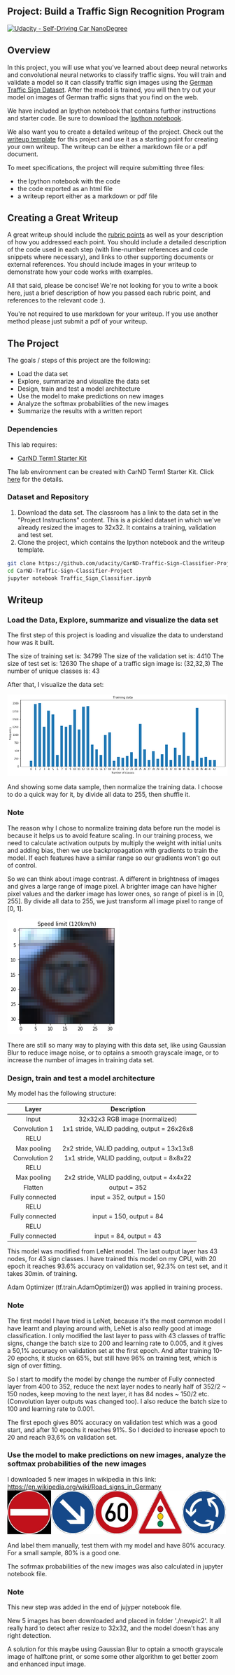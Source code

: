 ## Project: Build a Traffic Sign Recognition Program
[![Udacity - Self-Driving Car NanoDegree](https://s3.amazonaws.com/udacity-sdc/github/shield-carnd.svg)](http://www.udacity.com/drive)

Overview
---
In this project, you will use what you've learned about deep neural networks and convolutional neural networks to classify traffic signs. You will train and validate a model so it can classify traffic sign images using the [German Traffic Sign Dataset](http://benchmark.ini.rub.de/?section=gtsrb&subsection=dataset). After the model is trained, you will then try out your model on images of German traffic signs that you find on the web.

We have included an Ipython notebook that contains further instructions 
and starter code. Be sure to download the [Ipython notebook](https://github.com/udacity/CarND-Traffic-Sign-Classifier-Project/blob/master/Traffic_Sign_Classifier.ipynb). 

We also want you to create a detailed writeup of the project. Check out the [writeup template](https://github.com/udacity/CarND-Traffic-Sign-Classifier-Project/blob/master/writeup_template.md) for this project and use it as a starting point for creating your own writeup. The writeup can be either a markdown file or a pdf document.

To meet specifications, the project will require submitting three files: 
* the Ipython notebook with the code
* the code exported as an html file
* a writeup report either as a markdown or pdf file 

Creating a Great Writeup
---
A great writeup should include the [rubric points](https://review.udacity.com/#!/rubrics/481/view) as well as your description of how you addressed each point.  You should include a detailed description of the code used in each step (with line-number references and code snippets where necessary), and links to other supporting documents or external references.  You should include images in your writeup to demonstrate how your code works with examples.  

All that said, please be concise!  We're not looking for you to write a book here, just a brief description of how you passed each rubric point, and references to the relevant code :). 

You're not required to use markdown for your writeup.  If you use another method please just submit a pdf of your writeup.

The Project
---
The goals / steps of this project are the following:
* Load the data set
* Explore, summarize and visualize the data set
* Design, train and test a model architecture
* Use the model to make predictions on new images
* Analyze the softmax probabilities of the new images
* Summarize the results with a written report

### Dependencies
This lab requires:

* [CarND Term1 Starter Kit](https://github.com/udacity/CarND-Term1-Starter-Kit)

The lab environment can be created with CarND Term1 Starter Kit. Click [here](https://github.com/udacity/CarND-Term1-Starter-Kit/blob/master/README.md) for the details.

### Dataset and Repository

1. Download the data set. The classroom has a link to the data set in the "Project Instructions" content. This is a pickled dataset in which we've already resized the images to 32x32. It contains a training, validation and test set.
2. Clone the project, which contains the Ipython notebook and the writeup template.
```sh
git clone https://github.com/udacity/CarND-Traffic-Sign-Classifier-Project
cd CarND-Traffic-Sign-Classifier-Project
jupyter notebook Traffic_Sign_Classifier.ipynb
```
[image1]: ./writeup_pic/visualize_data.png "Visualization"
[image2]: ./writeup_pic/show_sample.png "Sample Data"
[image3]: ./newpic/1.jpg
[image4]: ./newpic/2.jpg
[image5]: ./newpic/3.jpg
[image6]: ./newpic/4.jpg
[image7]: ./newpic/5.jpg


## Writeup

###  Load the Data, Explore, summarize and visualize the data set
The first step of this project is loading and visualize the data to understand how was it built.

The size of training set is: 34799
The size of the validation set is: 4410
The size of test set is: 12630
The shape of a traffic sign image is: (32,32,3)
The number of unique classes is: 43

After that, I visualize the data set:

![alt text][image1]

And showing some data sample, then normalize the training data. I choose to do a quick way for it, by divide all data to 255, then shuffle it. 

### Note
The reason why I chose to normalize training data before run the model is because it helps us to avoid feature scaling. In our training process, we need to calculate activation outputs by multiply the weight with initial units and adding bias, then we use backpropagation with gradients to train the model. If each features have a similar range so our gradients won't go out of control. 

So we can think about image contrast. A different in brightness of images and gives a large range of image pixel. A brighter image can have higher pixel values and the darker image has lower ones, so range of pixel is in [0, 255]. By divide all data to 255, we just transform all image pixel to range of [0, 1].

![alt text][image2]

There are still so many way to playing with this data set, like using Gaussian Blur to reduce image noise, or to optains a smooth grayscale image, or to increase the number of images in training data set.

### Design, train and test a model architecture
My model has the following structure:

| Layer         		|     Description	        					|
|:---------------------:|:---------------------------------------------:|
| Input         		| 32x32x3 RGB image (normalized)				|
| Convolution 1     	| 1x1 stride, VALID padding, output = 26x26x8 	|
| RELU			|												|
| Max pooling	      	| 2x2 stride, VALID padding, output = 13x13x8   |
| Convolution 2  	    | 1x1 stride, VALID padding, output = 8x8x22    |
| RELU					|												|
| Max pooling	      	| 2x2 stride, VALID padding, output = 4x4x22    |
| Flatten				| output = 352									|
| Fully connected		| input = 352, output = 150       	            |
| RELU					|												|
| Fully connected		| input = 150, output = 84       	            |
| RELU					|												|
| Fully connected		| input = 84, output = 43       	            |

This model was modified from LeNet model. The last output layer has 43 nodes, for 43 sign classes. I have trained this model on my CPU, with 20 epoch it reaches 93.6% accuracy on validation set, 92.3% on test set, and it takes 30min. of training.

Adam Optimizer (tf.train.AdamOptimizer()) was applied in training process. 

### Note
The first model I have tried is LeNet, because it's the most common model I have learnt and playing around with, LeNet is also really good at image classification. I only modified the last layer to pass with 43 classes of traffic signs, change the batch size to 200 and learning rate to 0.005, and it gives a 50,1% accuracy on validation set at the first epoch. And after training 10-20 epochs, it stucks on 65%, but still have 96% on training test, which is sign of over fitting.

So I start to modify the model by change the number of Fully connected layer from 400 to 352, reduce the next layer nodes to nearly half of 352/2 ~ 150 nodes, keep moving to the next layer, it has 84 nodes ~ 150/2 etc. (Convolution layer outputs was changed too). I also reduce the batch size to 100 and learning rate to 0.001. 

The first epoch gives 80% accuracy on validation test which was a good start, and after 10 epochs it reaches 91%. So I decided to increase epoch to 20 and reach 93,6% on validation set.

### Use the model to make predictions on new images, analyze the softmax probabilities of the new images
I downloaded 5 new images in wikipedia in this link:
https://en.wikipedia.org/wiki/Road_signs_in_Germany
<br>
<img src="./newpic/1.jpg" width="100" height="100"><img src="./newpic/2.jpg" width="100" height="100"><img src="./newpic/3.jpg" width="100" height="100"><img src="./newpic/4.jpg" width="100" height="100"><img src="./newpic/5.jpg" width="100" height="100">

And label them manually, test them with my model and have 80% accuracy. For a small sample, 80% is a good one.

The sofrmax probabilities of the new images was also calculated in jupyter notebook file.

### Note
This new step was added in the end of jujyper notebook file.

New 5 images has been downloaded and placed in folder './newpic2'. It all really hard to detect after resize to 32x32, and the model doesn't has any right detection. 

A solution for this maybe using Gaussian Blur to optain a smooth grayscale image of halftone print, or some some other algorithm to get better zoom and enhanced input image.